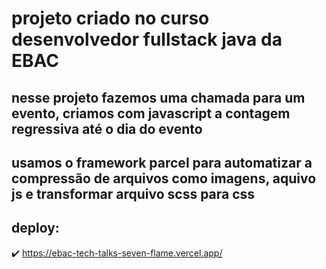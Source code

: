 # projeto criado no curso desenvolvedor fullstack java da EBAC

## nesse projeto fazemos uma chamada para um evento, criamos com javascript a contagem regressiva até o dia do evento

## usamos o framework parcel para automatizar a compressão de arquivos como imagens, aquivo js e transformar arquivo scss para css

## deploy:

✔️ https://ebac-tech-talks-seven-flame.vercel.app/
